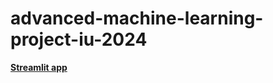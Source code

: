 # advanced-machine-learning-project-iu-2024

[**Streamlit app**](https://tonetag-check.streamlit.app)